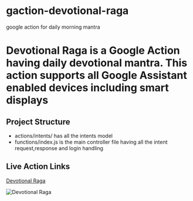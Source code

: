 # gaction-devotional-raga
google action for daily morning mantra

# Devotional Raga is a Google Action having daily devotional mantra. This action supports all Google Assistant enabled devices including smart displays

## Project Structure</b>

* actions/intents/ has all the intents model
* functions/index.js is the main controller file having all the intent request,response and login handling


## Live Action Links
[Devotional Raga](https://assistant.google.com/services/a/uid/000000a1f20aae9b?hl=en-US)

![Devotional Raga](https://smartassistants.s3-eu-west-1.amazonaws.com/images/github/g_dr_snapshot_en_live.png)

